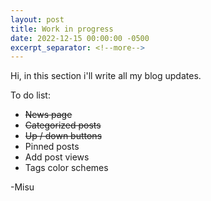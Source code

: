 ```yaml
---
layout: post
title: Work in progress
date: 2022-12-15 00:00:00 -0500
excerpt_separator: <!--more-->
---
```


Hi, in this section i'll write all my blog updates.
<!--more-->

To do list:
- ~~News page~~
- ~~Categorized posts~~
- ~~Up / down buttons~~
- Pinned posts
- Add post views
- Tags color schemes

-Misu
